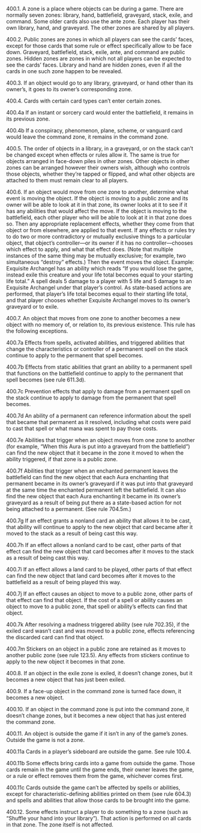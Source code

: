 400.1. A zone is a place where objects can be during a game. There are normally seven zones: library, hand, battlefield, graveyard, stack, exile, and command. Some older cards also use the ante zone. Each player has their own library, hand, and graveyard. The other zones are shared by all players.

400.2. Public zones are zones in which all players can see the cards’ faces, except for those cards that some rule or effect specifically allow to be face down. Graveyard, battlefield, stack, exile, ante, and command are public zones. Hidden zones are zones in which not all players can be expected to see the cards’ faces. Library and hand are hidden zones, even if all the cards in one such zone happen to be revealed.

400.3. If an object would go to any library, graveyard, or hand other than its owner’s, it goes to its owner’s corresponding zone.

400.4. Cards with certain card types can’t enter certain zones.

400.4a If an instant or sorcery card would enter the battlefield, it remains in its previous zone.

400.4b If a conspiracy, phenomenon, plane, scheme, or vanguard card would leave the command zone, it remains in the command zone.

400.5. The order of objects in a library, in a graveyard, or on the stack can’t be changed except when effects or rules allow it. The same is true for objects arranged in face-down piles in other zones. Other objects in other zones can be arranged however their owners wish, although who controls those objects, whether they’re tapped or flipped, and what other objects are attached to them must remain clear to all players.

400.6. If an object would move from one zone to another, determine what event is moving the object. If the object is moving to a public zone and its owner will be able to look at it in that zone, its owner looks at it to see if it has any abilities that would affect the move. If the object is moving to the battlefield, each other player who will be able to look at it in that zone does so. Then any appropriate replacement effects, whether they come from that object or from elsewhere, are applied to that event. If any effects or rules try to do two or more contradictory or mutually exclusive things to a particular object, that object’s controller—or its owner if it has no controller—chooses which effect to apply, and what that effect does. (Note that multiple instances of the same thing may be mutually exclusive; for example, two simultaneous “destroy” effects.) Then the event moves the object.
Example: Exquisite Archangel has an ability which reads “If you would lose the game, instead exile this creature and your life total becomes equal to your starting life total.” A spell deals 5 damage to a player with 5 life and 5 damage to an Exquisite Archangel under that player’s control. As state-based actions are performed, that player’s life total becomes equal to their starting life total, and that player chooses whether Exquisite Archangel moves to its owner’s graveyard or to exile.

400.7. An object that moves from one zone to another becomes a new object with no memory of, or relation to, its previous existence. This rule has the following exceptions.

400.7a Effects from spells, activated abilities, and triggered abilities that change the characteristics or controller of a permanent spell on the stack continue to apply to the permanent that spell becomes.

400.7b Effects from static abilities that grant an ability to a permanent spell that functions on the battlefield continue to apply to the permanent that spell becomes (see rule 611.3d).

400.7c Prevention effects that apply to damage from a permanent spell on the stack continue to apply to damage from the permanent that spell becomes.

400.7d An ability of a permanent can reference information about the spell that became that permanent as it resolved, including what costs were paid to cast that spell or what mana was spent to pay those costs.

400.7e Abilities that trigger when an object moves from one zone to another (for example, “When this Aura is put into a graveyard from the battlefield”) can find the new object that it became in the zone it moved to when the ability triggered, if that zone is a public zone.

400.7f Abilities that trigger when an enchanted permanent leaves the battlefield can find the new object that each Aura enchanting that permanent became in its owner’s graveyard if it was put into that graveyard at the same time the enchanted permanent left the battlefield. It can also find the new object that each Aura enchanting it became in its owner’s graveyard as a result of being put there as a state-based action for not being attached to a permanent. (See rule 704.5m.)

400.7g If an effect grants a nonland card an ability that allows it to be cast, that ability will continue to apply to the new object that card became after it moved to the stack as a result of being cast this way.

400.7h If an effect allows a nonland card to be cast, other parts of that effect can find the new object that card becomes after it moves to the stack as a result of being cast this way.

400.7i If an effect allows a land card to be played, other parts of that effect can find the new object that land card becomes after it moves to the battlefield as a result of being played this way.

400.7j If an effect causes an object to move to a public zone, other parts of that effect can find that object. If the cost of a spell or ability causes an object to move to a public zone, that spell or ability’s effects can find that object.

400.7k After resolving a madness triggered ability (see rule 702.35), if the exiled card wasn’t cast and was moved to a public zone, effects referencing the discarded card can find that object.

400.7m Stickers on an object in a public zone are retained as it moves to another public zone (see rule 123.5). Any effects from stickers continue to apply to the new object it becomes in that zone.

400.8. If an object in the exile zone is exiled, it doesn’t change zones, but it becomes a new object that has just been exiled.

400.9. If a face-up object in the command zone is turned face down, it becomes a new object.

400.10. If an object in the command zone is put into the command zone, it doesn’t change zones, but it becomes a new object that has just entered the command zone.

400.11. An object is outside the game if it isn’t in any of the game’s zones. Outside the game is not a zone.

400.11a Cards in a player’s sideboard are outside the game. See rule 100.4.

400.11b Some effects bring cards into a game from outside the game. Those cards remain in the game until the game ends, their owner leaves the game, or a rule or effect removes them from the game, whichever comes first.

400.11c Cards outside the game can’t be affected by spells or abilities, except for characteristic-defining abilities printed on them (see rule 604.3) and spells and abilities that allow those cards to be brought into the game.

400.12. Some effects instruct a player to do something to a zone (such as “Shuffle your hand into your library”). That action is performed on all cards in that zone. The zone itself is not affected.